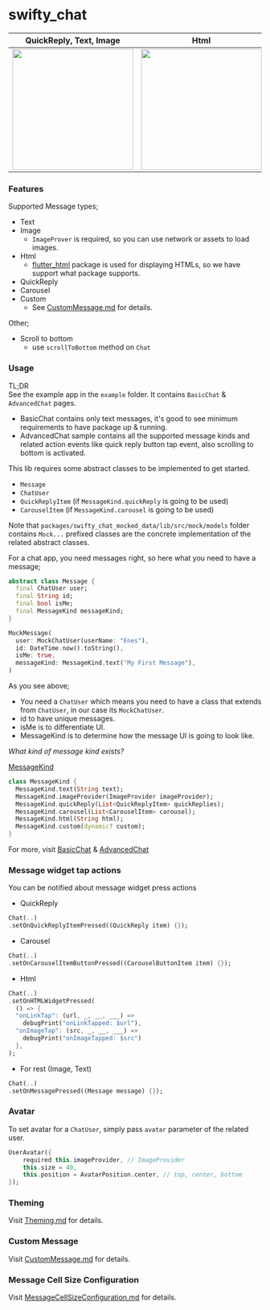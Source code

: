 # swifty_chat

| QuickReply, Text, Image      | Html  | Carousel | Custom |
:-------------------------:|:-------------------------:|:-------------------------:|:-------------------------:
<img src="https://github.com/EnesKaraosman/swifty_chat/blob/main/example/assets/screenshots/kind_image_and_quick_reply_and_text.png" width="240"/> | <img src="https://github.com/EnesKaraosman/swifty_chat/blob/main/example/assets/screenshots/kind_html.png" width="240"/> | <img src="https://github.com/EnesKaraosman/swifty_chat/blob/main/example/assets/screenshots/kind_carousel.png" width="240"/> | <img src="https://github.com/EnesKaraosman/swifty_chat/blob/main/example/assets/screenshots/kind_custom.png" width="240"/>

### Features

Supported Message types;
- Text
- Image
  - `ImageProver` is required, so you can use network or assets to load images.
- Html
  - [flutter_html](https://pub.dev/packages/flutter_html) package is used for displaying HTMLs, so we have support what package supports.
- QuickReply
- Carousel
- Custom
  - See [CustomMessage.md](CustomMessage.md) for details.

Other;

- Scroll to bottom
  + use `scrollToBottom` method on `Chat`

### Usage

TL;DR <br>
See the example app in the `example` folder. It contains `BasicChat` & `AdvancedChat` pages.
* BasicChat contains only text messages, it's good to see minimum requirements to have package up & running.
* AdvancedChat sample contains all the supported message kinds and related action events like quick reply button tap event, also scrolling to bottom is activated.


This lib requires some abstract classes to be implemented to get started.
* `Message` 
* `ChatUser`
* `QuickReplyItem` (if `MessageKind.quickReply` is going to be used)
* `CarouselItem` (if `MessageKind.carousel` is going to be used)

Note that `packages/swifty_chat_mocked_data/lib/src/mock/models` folder contains `Mock...` prefixed classes are the concrete implementation of the related abstract classes.

For a chat app, you need messages right, so here what you need to have a message;

```dart
abstract class Message {
  final ChatUser user;
  final String id;
  final bool isMe;
  final MessageKind messageKind;
}

MockMessage(
  user: MockChatUser(userName: "Enes"),
  id: DateTime.now().toString(),
  isMe: true,
  messageKind: MessageKind.text("My First Message"),
)
```

As you see above; 
* You need a `ChatUser` which means you need to have a class that extends from `ChatUser`, in our case its `MockChatUser`.
* id to have unique messages.
* isMe is to differentiate UI.
* MessageKind is to determine how the message UI is going to look like.

*What kind of message kind exists?*

[MessageKind](packages/swifty_chat_data/lib/src/models/message_kind.dart)

```dart
class MessageKind {
  MessageKind.text(String text);
  MessageKind.imageProvider(ImageProvider imageProvider);
  MessageKind.quickReply(List<QuickReplyItem> quickReplies);
  MessageKind.carousel(List<CarouselItem> carousel);
  MessageKind.html(String html);
  MessageKind.custom(dynamic? custom);
}
```

For more, visit [BasicChat](./example/lib/basic_chat.dart) & [AdvancedChat](./example/lib/advanced_chat.dart) 

### Message widget tap actions

You can be notified about message widget press actions
  
* QuickReply 

```dart
Chat(..)
.setOnQuickReplyItemPressed((QuickReply item) {});
```

* Carousel

```dart
Chat(..)
.setOnCarouselItemButtonPressed((CarouselButtonItem item) {});
```

* Html

```dart
Chat(..)
.setOnHTMLWidgetPressed(
  () => {
  "onLinkTap": (url, _, __, ___) =>
    debugPrint("onLinkTapped: $url"),
  "onImageTap": (src, _, __, ___) =>
    debugPrint("onImageTapped: $src")
  },
);
```

* For rest (Image, Text)

```dart
Chat(..)
.setOnMessagePressed((Message message) {});
```

### Avatar

To set avatar for a `ChatUser`, simply pass `avatar` parameter of the related user.

```dart
UserAvatar({
    required this.imageProvider, // ImageProvider
    this.size = 40,
    this.position = AvatarPosition.center, // top, center, bottom
});
```

### Theming

Visit [Theming.md](Theming.md) for details.

### Custom Message

Visit [CustomMessage.md](CustomMessage.md) for details.

### Message Cell Size Configuration

Visit [MessageCellSizeConfiguration.md](MessageCellSizeConfiguration.md) for details.
